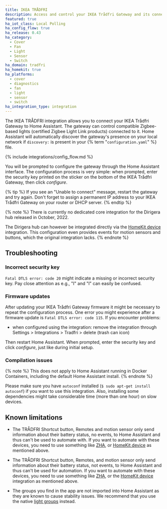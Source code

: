 ```yaml
---
title: IKEA TRÅDFRI
description: Access and control your IKEA Trådfri Gateway and its connected Zigbee-based devices.
featured: true
ha_iot_class: Local Polling
ha_config_flow: true
ha_release: 0.43
ha_category:
  - Cover
  - Fan
  - Light
  - Sensor
  - Switch
ha_domain: tradfri
ha_homekit: true
ha_platforms:
  - cover
  - diagnostics
  - fan
  - light
  - sensor
  - switch
ha_integration_type: integration
---
```


The IKEA TRÅDFRI integration allows you to connect your IKEA Trådfri Gateway to Home Assistant. The gateway can control compatible Zigbee-based lights (certified Zigbee Light Link products) connected to it. Home Assistant will automatically discover the gateway's presence on your local network if `discovery:` is present in your {% term "`configuration.yaml`" %} file.

{% include integrations/config_flow.md %}

You will be prompted to configure the gateway through the Home Assistant interface. The configuration process is very simple: when prompted, enter the security key printed on the sticker on the bottom of the IKEA Trådfri Gateway, then click *configure*.

{% tip %}
If you see an "Unable to connect" message, restart the gateway and try again. Don't forget to assign a permanent IP address to your IKEA Trådfri Gateway on your router or DHCP server.
{% endtip %}

{% note %}
There is currently no dedicated core integration for the Dirigera hub released in October, 2022.

The Dirigera hub can however be integrated directly via the [HomeKit device](/integrations/homekit_controller/) integration. This configuration even provides events for motion sensors and buttons, which the original integration lacks.
{% endnote %}


## Troubleshooting

### Incorrect security key

`Fatal DTLS error: code 20` might indicate a missing or incorrect security key. Pay close attention as e.g., "I" and "l" can easily be confused.

### Firmware updates

After updating your IKEA Trådfri Gateway firmware it might be necessary to repeat the configuration process. One error you might experience after a firmware update is `Fatal DTLS error: code 115`. If you encounter problems:
- when configured using the integration: remove the integration through Settings > Integrations > Tradfri > delete (trash can icon)

Then restart Home Assistant. When prompted, enter the security key and click *configure*, just like during initial setup.

### Compilation issues

{% note %}
This does not apply to Home Assistant running in Docker Containers, including the default Home Assistant install.
{% endnote %}

Please make sure you have `autoconf` installed (`$ sudo apt-get install autoconf`) if you want to use this integration. Also, installing some dependencies might take considerable time (more than one hour) on slow devices.

## Known limitations

- The TRÅDFRI Shortcut button, Remotes and motion sensor only send information about their battery status, no events, to Home Assistant and thus can't be used to automate with. If you want to automate with these devices, you need to use something like [ZHA](/integrations/zha/), or [HomeKit device](/integrations/homekit_controller) as mentioned above.
+ The TRÅDFRI Shortcut button, Remotes, and motion sensor only send information about their battery status, not events, to Home Assistant and thus can't be used for automation. If you want to automate with these devices, you need to use something like [ZHA](/integrations/zha/), or the [HomeKit device](/integrations/homekit_controller) integration as mentioned above.
- The groups you find in the app are not imported into Home Assistant as they are known to cause stability issues. We recommend that you use the native [light groups](/integrations/light.group/) instead.
